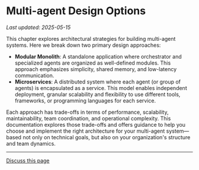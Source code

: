 # Multi-agent Design Options

_Last updated: 2025-05-15_

This chapter explores architectural strategies for building multi-agent systems.
Here we break down two primary design approaches:

- **Modular Monolith**: A standalone application where orchestrator and
  specialized agents are organized as well-defined modules. This approach
  emphasizes simplicity, shared memory, and low-latency communication.
- **Microservices**: A distributed system where each agent (or group of agents)
  is encapsulated as a service. This model enables independent deployment,
  granular scalability and flexibility to use different tools, frameworks, or
  programming languages for each service.

Each approach has trade-offs in terms of performance, scalability,
maintainability, team coordination, and operational complexity. This
documentation explores those trade-offs and offers guidance to help you choose
and implement the right architecture for your multi-agent system—based not only
on technical goals, but also on your organization's structure and team dynamics.

---

<a class="github-button" href="https://github.com/microsoft/multi-agent-reference-architecture/discussions/new?category=q-a&body=Source: [{{selftitle}}](https://github.com/microsoft/multi-agent-reference-architecture/blob/main/{{selfpath}})" data-icon="octicon-comment-discussion" target="_blank" data-size="large" aria-label="Discuss buttons/github-buttons on GitHub">Discuss this page</a>

<script async defer src="https://buttons.github.io/buttons.js"></script>
